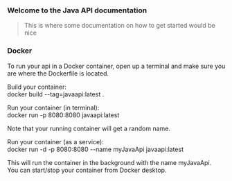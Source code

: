 ### Welcome to the Java API documentation
>This is where some documentation on how to get started would be nice

### Docker 

To run your api in a Docker container, open up a terminal and make sure you are where the Dockerfile is located.

Build your container:  
 docker build --tag=javaapi:latest .  

Run your container (in terminal):  
 docker run -p 8080:8080 javaapi:latest  

Note that your running container will get a random name.

Run your container (as a service):  
docker run -d -p 8080:8080 --name myJavaApi javaapi:latest  

This will run the container in the background with the name myJavaApi.  
You can start/stop your container from Docker desktop.